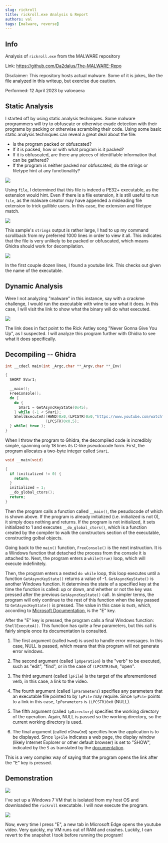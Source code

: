 ```yaml
---
slug: rickroll
title: rickroll.exe Analysis & Report
authors: val
tags: [malware, reverse]
---
```


## Info

Analysis of `rickroll.exe` from the MALWARE repository

Link: https://github.com/Da2dalus/The-MALWARE-Repo

Disclaimer: This repository hosts actual malware. Some of it is jokes, like the file analyzed in this writeup, but exercise due caution.

Performed: 12 April 2023 by valoeaera

<!--truncate-->

## Static Analysis

I started off by using static analysis techniques. Some malware programmers will try to obfuscate or otherwise evade detection with their programs by packing or otherwise scrambling their code. Using some basic static analysis techniques can reveal a great deal about the file:

- Is the program packed or obfuscated?
- If it is packed, how or with what program is it packed?
- If it is obfuscated, are there any pieces of identifiable information that can be gathered?
- If the program is neither packed nor obfuscated, do the strings or filetype hint at any functionality?

![](./screens/00-file.png)

Using `file`, I determined that this file is indeed a PE32+ executable, as the extension would hint. Even if there is a file extension, it is still useful to run `file`, as the malware creator may have appended a misleading file extension to trick gullible users. In this case, the extension and filetype match.

![](./screens/01-strings.png)

This sample's `strings` output is rather large, I had to up my command scrollback from my preferred 1000 lines in order to view it all. This indicates that the file is very unlikely to be packed or obfuscated, which means Ghidra should work for decompilation.

![](./screens/02-url.png)

In the first couple dozen lines, I found a youtube link. This checks out given the name of the executable.

## Dynamic Analysis

Were I not analyzing "malware" in this instance, say with a crackme challenge, I would run the executable with wine to see what it does. In this case, I will visit the link to show what the binary will do what executed.

![](./screens/03-link-to-video.png)

The link does in fact point to the Rick Astley song "Never Gonna Give You Up", as I suspected. I will analyze this program further with Ghidra to see what it does specifically.

## Decompiling -- Ghidra

```c++
int __cdecl main(int _Argc,char **_Argv,char **_Env)

{
  SHORT SVar1;

  __main();
  FreeConsole();
  do {
    do {
      SVar1 = GetAsyncKeyState(0x45);
    } while (-1 < SVar1);
    ShellExecuteA((HWND)0x0,(LPCSTR)0x0,"https://www.youtube.com/watch?v=dQw4w9WgXcQ",(LPCSTR)0x0,
                  (LPCSTR)0x0,5);
  } while( true );
}
```

When I throw the program to Ghidra, the decompiled code is incredibly simple, spanning only 18 lines its C-like pseudocode form. First, the program allocates a two-byte integer called `SVar1`.

```c++
void __main(void)

{
  if (initialized != 0) {
    return;
  }
  initialized = 1;
  __do_global_ctors();
  return;
}
```

Then the program calls a function called `__main()`, the pesudocode of which is shown above. If the program is already initialized (i.e. initialized is not 0), it simply does nothing and returns. If the program is not initialized, it sets initialized to 1 and executes `__do_global_ctors()`, which is a function created by the compiler to walk the constructors section of the executable, constructing golbal objects.

Going back to the `main()` function, `FreeConsole()` is the next instruction. It is a Windows function that detached the process from the console it is attached to. Next, the program enters a `while(true)` loop, which will execute indefinitely.

Then, the program enters a nested `do while` loop, this loop executes until a function `GetAsyncKeyState()` returns a value of -1. `GetAsyncKeyState()` is another Windows function. It determines the state of a specified key at the time the function is called: up or down, and whether or not the key was pressed after the previous `GetAsyncKeyState()` call. In simpler terms, the program will only continue to the rest of this function when the key passed to `GetAsyncKeyState()` is pressed. The value in this case is `0x45`, which, according to [Microsoft Documentation](https://learn.microsoft.com/en-us/windows/win32/inputdev/virtual-key-codes), is the "E" key.

After the "E" key is pressed, the program calls a final Windows function: `ShellExecuteA()`. This function has quite a few parameters, but this call is fairly simple once its documentation is consulted.

1. The first argument (called `hwnd`) is used to handle error messages. In this case, NULL is passed, which means that this program will not generate error windows.

1. The second argument (called `lpOperation`) is the "verb" to be executed, such as "edit", "find", or in the case of `(LPCSTR)0x0`, "open".

1. The third argument (called `lpFile`) is the target of the aforementioned verb, in this case, a link to the video.

1. The fourth argument (called `lpParameters`) specifies any parameters that an executable file pointed to by `lpFile` may require. Since `lpFile` points to a link in this case, `lpParameters` is `(LPCSTR)0x0` (NULL).

1. The fifth argument (called `lpDirectory`) specifies the working directory of the operation. Again, NULL is passed so the working directory, so the current working directory is used.

1. The final argument (called `nShowCmd`) specifies how the application is to be displayed. Since `lpFile` indicates a web page, the display window (likely Internet Explorer or other default browser) is set to "SHOW", indicated by the `5` as translated by the [documentation](https://learn.microsoft.com/en-us/windows/win32/api/winuser/nf-winuser-showwindow).

This is a very complex way of saying that the program opens the link after the "E" key is pressed.

## Demonstration

![](./screens/on-win7.png)

I've set up a Windows 7 VM that is isolated from my host OS and downloaded the `rickroll` executable. I will now execute the program.

![](./screens/press-e-brick-your-vm.png)

Now, every time I press "E", a new tab in Microsoft Edge opens the youtube video. Very quickly, my VM runs out of RAM and crashes. Luckily, I can revert to the snapshot I took before running the program!
